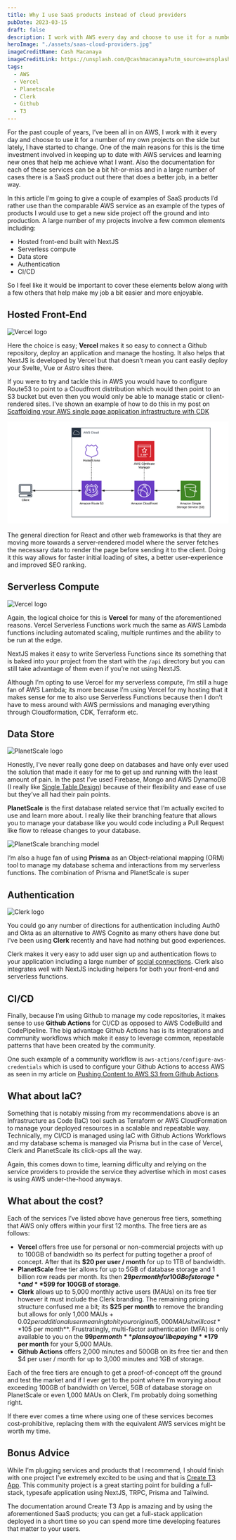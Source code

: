 ```yaml
---
title: Why I use SaaS products instead of cloud providers
pubDate: 2023-03-15
draft: false
description: I work with AWS every day and choose to use it for a number of my own projects but lately I've started to change. Lets explore some SaaS products out there that will do a better job, in a better way.
heroImage: "./assets/saas-cloud-providers.jpg"
imageCreditName: Cash Macanaya
imageCreditLink: https://unsplash.com/@cashmacanaya?utm_source=unsplash&utm_medium=referral&utm_content=creditCopyText
tags:
  - AWS
  - Vercel
  - Planetscale
  - Clerk
  - Github
  - T3
---
```


For the past couple of years, I’ve been all in on AWS, I work with it every day and choose to use it for a number of my own projects on the side but lately, I have started to change. One of the main reasons for this is the time investment involved in keeping up to date with AWS services and learning new ones that help me achieve what I want. Also the documentation for each of these services can be a bit hit-or-miss and in a large number of cases there is a SaaS product out there that does a better job, in a better way.

In this article I’m going to give a couple of examples of SaaS products I’d rather use than the comparable AWS service as an example of the types of products I would use to get a new side project off the ground and into production. A large number of my projects involve a few common elements including:

- Hosted front-end built with NextJS
- Serverless compute
- Data store
- Authentication
- CI/CD

So I feel like it would be important to cover these elements below along with a few others that help make my job a bit easier and more enjoyable.

## Hosted Front-End

<img src="/assets/Vercel_logo_black.svg" alt="Vercel logo" style="max-width: 500px">

Here the choice is easy; **Vercel** makes it so easy to connect a Github repository, deploy an application and manage the hosting. It also helps that NextJS is developed by Vercel but that doesn’t mean you cant easily deploy your Svelte, Vue or Astro sites there.

If you were to try and tackle this in AWS you would have to configure Route53 to point to a Cloudfront distribution which would then point to an S3 bucket but even then you would only be able to manage static or client-rendered sites. I've shown an example of how to do this in my post on [Scaffolding your AWS single page application infrastructure with CDK](/blog/scaffolding-your-aws-single-page-application-infrastructure-with-cdk)

![AWS Hosting Infrastructure](./assets/cdk-hosting-infrastructure.png)

The general direction for React and other web frameworks is that they are moving more towards a server-rendered model where the server fetches the necessary data to render the page before sending it to the client. Doing it this way allows for faster initial loading of sites, a better user-experience and improved SEO ranking.

## Serverless Compute

<img src="/assets/Vercel_logo_black.svg" alt="Vercel logo" style="max-width: 500px">

Again, the logical choice for this is **Vercel** for many of the aforementioned reasons. Vercel Serverless Functions work much the same as AWS Lambda functions including automated scaling, multiple runtimes and the ability to be run at the edge.

NextJS makes it easy to write Serverless Functions since its something that is baked into your project from the start with the `/api` directory but you can still take advantage of them even if you’re not using NextJS.

Although I’m opting to use Vercel for my serverless compute, I’m still a huge fan of AWS Lambda; its more because I’m using Vercel for my hosting that it makes sense for me to also use Serverless Functions because then I don’t have to mess around with AWS permissions and managing everything through Cloudformation, CDK, Terraform etc.

## Data Store

<img src="/assets/planetscale-logo.png" alt="PlanetScale logo" style="max-width: 500px">

Honestly, I’ve never really gone deep on databases and have only ever used the solution that made it easy for me to get up and running with the least amount of pain. In the past I’ve used Firebase, Mongo and AWS DynamoDB (I really like [Single Table Design](https://aws.amazon.com/blogs/compute/creating-a-single-table-design-with-amazon-dynamodb/)) because of their flexibility and ease of use but they’ve all had their pain points.

**PlanetScale** is the first database related service that I’m actually excited to use and learn more about. I really like their branching feature that allows you to manage your database like you would code including a Pull Request like flow to release changes to your database.

![PlanetScale branching model](https://planetscale-images.imgix.net/assets/docs/concepts/branching/diagram.png)

I’m also a huge fan of using **Prisma** as an Object-relational mapping (ORM) tool to manage my database schema and interactions from my serverless functions. The combination of Prisma and PlanetScale is super

## Authentication

<img src="/assets/clerk-logo.svg" alt="Clerk logo" style="max-width: 500px">

You could go any number of directions for authentication including Auth0 and Okta as an alternative to AWS Cognito as many others have done but I’ve been using **Clerk** recently and have had nothing but good experiences.

Clerk makes it very easy to add user sign up and authentication flows to your application including a large number of [social connections](https://clerk.dev/docs/authentication/social-connections-oauth). Clerk also integrates well with NextJS including helpers for both your front-end and serverless functions.

## CI/CD

Finally, because I’m using Github to manage my code repositories, it makes sense to use **Github Actions** for CI/CD as opposed to AWS CodeBuild and CodePipeline. The big advantage Github Actions has is its integrations and community workflows which make it easy to leverage common, repeatable patterns that have been created by the community.

One such example of a community workflow is `aws-actions/configure-aws-credentials` which is used to configure your Github Actions to access AWS as seen in my article on [Pushing Content to AWS S3 from Github Actions](https://www.timveletta.com/blog/pushing-content-to-s3-from-github-actions).

## What about IaC?

Something that is notably missing from my recommendations above is an Infrastructure as Code (IaC) tool such as Terraform or AWS CloudFormation to manage your deployed resources in a scalable and repeatable way. Technically, my CI/CD is managed using IaC with Github Actions Workflows and my database schema is managed via Prisma but in the case of Vercel, Clerk and PlanetScale its click-ops all the way.

Again, this comes down to time, learning difficulty and relying on the service providers to provide the service they advertise which in most cases is using AWS under-the-hood anyways.

## What about the cost?

Each of the services I’ve listed above have generous free tiers, something that AWS only offers within your first 12 months. The free tiers are as follows:

- **Vercel** offers free use for personal or non-commercial projects with up to 100GB of bandwidth so its perfect for putting together a proof of concept. After that its **$20 per user / month** for up to 1TB of bandwidth.
- **PlanetScale** free tier allows for up to 5GB of database storage and 1 billion row reads per month. Its then **$29 per month for 10GB of storage** and **$599 for 100GB of storage**.
- **Clerk** allows up to 5,000 monthly active users (MAUs) on its free tier however it must include the Clerk branding. The remaining pricing structure confused me a bit; its **$25 per month** to remove the branding but allows for only 1,000 MAUs + $0.02 per additional user meaning to hit your original 5,000 MAUs it will cost **$105 per month**. Frustratingly, multi-factor authentication (MFA) is only available to you on the **$99 per month** plan so you’ll be paying **$179 per month** for your 5,000 MAUs.
- **Github Actions** offers 2,000 minutes and 500GB on its free tier and then $4 per user / month for up to 3,000 minutes and 1GB of storage.

Each of the free tiers are enough to get a proof-of-concept off the ground and test the market and if I ever get to the point where I’m worrying about exceeding 100GB of bandwidth on Vercel, 5GB of database storage on PlanetScale or even 1,000 MAUs on Clerk, I’m probably doing something right.

If there ever comes a time where using one of these services becomes cost-prohibitive, replacing them with the equivalent AWS services might be worth my time.

## Bonus Advice

While I’m plugging services and products that I recommend, I should finish with one project I’ve extremely excited to be using and that is [Create T3 App](https://create.t3.gg/). This community project is a great starting point for building a full-stack, typesafe application using NextJS, TRPC, Prisma and Tailwind.

The documentation around Create T3 App is amazing and by using the aforementioned SaaS products; you can get a full-stack application deployed in a short time so you can spend more time developing features that matter to your users.
